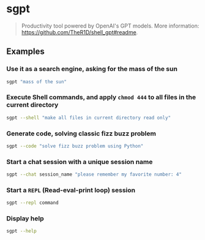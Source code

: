 # sgpt

> Productivity tool powered by OpenAI's GPT models. More information: <https://github.com/TheR1D/shell_gpt#readme>.

## Examples

### Use it as a search engine, asking for the mass of the sun

```bash
sgpt "mass of the sun"
```

### Execute Shell commands, and apply `chmod 444` to all files in the current directory

```bash
sgpt --shell "make all files in current directory read only"
```

### Generate code, solving classic fizz buzz problem

```bash
sgpt --code "solve fizz buzz problem using Python"
```

### Start a chat session with a unique session name

```bash
sgpt --chat session_name "please remember my favorite number: 4"
```

### Start a `REPL` (Read-eval-print loop) session

```bash
sgpt --repl command
```

### Display help

```bash
sgpt --help
```

